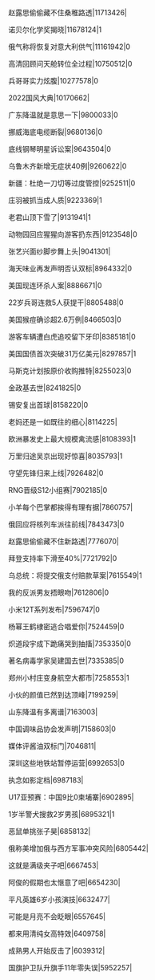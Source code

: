 赵露思偷偷藏不住桑稚路透|11713426|

诺贝尔化学奖揭晓|11678124|1

俄气称将恢复对意大利供气|11161942|0

高清回顾问天舱转位全过程|10750512|0

兵哥哥实力炫腹|10277578|0

2022国风大典|10170662|

广东降温就是意思一下|9800033|0

挪威海底电缆断裂|9680136|0

底线钢琴明星诉讼案|9643504|0

乌鲁木齐新增无症状40例|9260622|0

新疆：杜绝一刀切等过度管控|9252511|0

庄羽被抓当成人质|9223369|1

老君山顶下雪了|9131941|1

动物园回应猩猩向游客扔东西|9123548|0

张艺兴面纱脚步舞上头|9041301|

海天味业再发声明否认双标|8964332|0

美国现连环杀人案|8886671|0

22岁兵哥连救5人获提干|8805488|0

美国猴痘确诊超2.6万例|8466503|0

游客车辆遭白虎追咬留下牙印|8385181|0

美国国债首次突破31万亿美元|8297857|1

马斯克计划按原价收购推特|8255023|0

金政基去世|8241825|0

锡安复出首球|8158220|0

老妈还是一如既往的细心|8114225|

欧洲暴发史上最大规模禽流感|8108393|1

万里归途吴京出现好惊喜|8035793|1

守望先锋归来上线|7926482|0

RNG晋级S12小组赛|7902185|0

小羊每个巴掌都挨得有理有据|7860757|

俄回应将核列车派往前线|7843473|0

赵露思偷偷藏不住新路透|7776070|

拜登支持率下滑至40%|7721792|0

乌总统：将提交俄支付赔款草案|7615549|1

我的反派男友捂眼吻|7612806|0

小米12T系列发布|7596747|0

杨幂王鹤棣密逃合唱爱你|7524459|0

炽道段宇成下跪痛哭到抽搐|7353350|0

著名病毒学家吴建国去世|7335385|0

郑州小村庄变身航空大都市|7258553|1

小伙的颜值已然到达顶峰|7199259|

山东降温有多离谱|7163003|

中国调味品协会发声明|7158603|0

媒体评酱油双标门|7046811|

深圳这些地铁站暂停运营|6992653|0

执念如影定档|6987183|

U17亚预赛：中国9比0柬埔寨|6902895|

1岁半警犬搜救2岁男孩|6895321|1

恶鼠单挑张子昊|6858132|

俄称美增加俄与西方军事冲突风险|6805442|

这就是满级夹子吧|6667453|

阿俊的假期也太惬意了吧|6654230|

平凡英雄6岁小孩演技|6632477|

可能是月亮不会眨眼|6557645|

都来用清纯女高特效|6409758|

成熟男人开始反击了|6039312|

国旗护卫队升旗手11年零失误|5952257|

